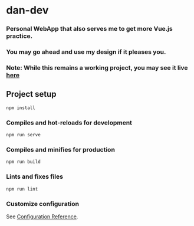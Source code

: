 # dan-dev

### Personal WebApp that also serves me to get more Vue.js practice.

### You may go ahead and use my design if it pleases you.

### Note: While this remains a working project, you may see it live [here](https://dan-developer.web.app)

## Project setup
```
npm install
```

### Compiles and hot-reloads for development
```
npm run serve
```

### Compiles and minifies for production
```
npm run build
```

### Lints and fixes files
```
npm run lint
```

### Customize configuration
See [Configuration Reference](https://cli.vuejs.org/config/).

